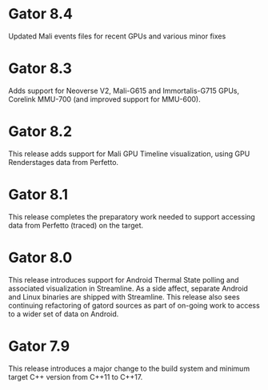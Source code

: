 # Gator 8.4

Updated Mali events files for recent GPUs and various minor fixes

# Gator 8.3

Adds support for Neoverse V2, Mali-G615 and Immortalis-G715 GPUs, Corelink MMU-700 (and improved support for MMU-600).

# Gator 8.2

This release adds support for Mali GPU Timeline visualization, using GPU Renderstages data from Perfetto.

# Gator 8.1

This release completes the preparatory work needed to support accessing data from Perfetto (traced) on the target.

# Gator 8.0

This release introduces support for Android Thermal State polling and associated visualization in Streamline. As a side affect, separate Android and Linux binaries are shipped with Streamline.
This release also sees continuing refactoring of gatord sources as part of on-going work to access to a wider set of data on Android.

# Gator 7.9

This release introduces a major change to the build system and minimum target C++ version
from C++11 to C++17.

